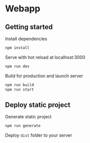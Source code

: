 # Webapp

## Getting started
Install dependencies

```bash
npm install
```

Serve with hot reload at localhost:3000
```bash
npm run dev
```

Build for production and launch server
```bash
npm run build
npm run start
```

## Deploy static project
Generate static project
```bash
npm run generate
```
Deploy `dist` folder to your server
